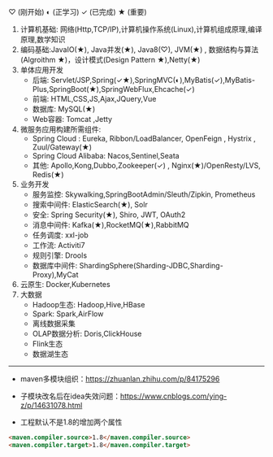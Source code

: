 

♡ (刚开始) ◐ (正学习)  ✓ (已完成)  ★ (重要)



1. 计算机基础: 网络(Http,TCP/IP),计算机操作系统(Linux),计算机组成原理,编译原理,数学知识
2. 编码基础:JavaIO(★), Java并发(★), Java8(♡), JVM(★) , 数据结构与算法(Algroithm ★)，设计模式(Design Pattern ★),Netty(★)
3. 单体应用开发
   - 后端: Servlet/JSP,Spring(✓★),SpringMVC(◐),MyBatis(✓),MyBatis-Plus,SpringBoot(★),SpringWebFlux,Ehcache(✓)
   - 前端: HTML,CSS,JS,Ajax,JQuery,Vue
   - 数据库: MySQL(★)
   - Web容器: Tomcat ,Jetty
4. 微服务应用构建所需组件: 
   - Spring Cloud : Eureka, Ribbon/LoadBalancer, OpenFeign , Hystrix , Zuul/Gateway(★)
   - Spring Cloud Alibaba: Nacos,Sentinel,Seata
   - 其他: Apollo,Kong,Dubbo,Zookeeper(✓) , Nginx(★)/OpenResty/LVS, Redis(★)
5. 业务开发
   - 服务监控: Skywalking,SpringBootAdmin/Sleuth/Zipkin, Prometheus
   - 搜索中间件: ElasticSearch(★), Solr
   - 安全: Spring Security(★), Shiro, JWT, OAuth2
   - 消息中间件: Kafka(★),RocketMQ(★),RabbitMQ
   - 任务调度: xxl-job
   - 工作流: Activiti7
   - 规则引擎: Drools
   - 数据库中间件: ShardingSphere(Sharding-JDBC,Sharding-Proxy),MyCat
6. 云原生: Docker,Kubernetes
7. 大数据
   - Hadoop生态: Hadoop,Hive,HBase
   - Spark: Spark,AirFlow
   - 离线数据采集
   - OLAP数据分析: Doris,ClickHouse
   - Flink生态
   - 数据湖生态

--- 

- maven多模块组织：https://zhuanlan.zhihu.com/p/84175296
- 子模块改名后在idea失效问题：https://www.cnblogs.com/ying-z/p/14631078.html

- 工程默认不是1.8的增加两个属性
```markdown
<maven.compiler.source>1.8</maven.compiler.source>
<maven.compiler.target>1.8</maven.compiler.target> 
```
